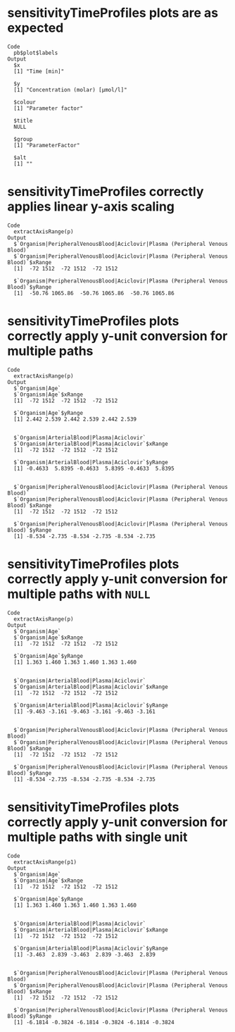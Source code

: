 # sensitivityTimeProfiles plots are as expected

    Code
      pb$plot$labels
    Output
      $x
      [1] "Time [min]"
      
      $y
      [1] "Concentration (molar) [µmol/l]"
      
      $colour
      [1] "Parameter factor"
      
      $title
      NULL
      
      $group
      [1] "ParameterFactor"
      
      $alt
      [1] ""
      

# sensitivityTimeProfiles correctly applies linear y-axis scaling

    Code
      extractAxisRange(p)
    Output
      $`Organism|PeripheralVenousBlood|Aciclovir|Plasma (Peripheral Venous Blood)`
      $`Organism|PeripheralVenousBlood|Aciclovir|Plasma (Peripheral Venous Blood)`$xRange
      [1]  -72 1512  -72 1512  -72 1512
      
      $`Organism|PeripheralVenousBlood|Aciclovir|Plasma (Peripheral Venous Blood)`$yRange
      [1]  -50.76 1065.86  -50.76 1065.86  -50.76 1065.86
      
      

# sensitivityTimeProfiles plots correctly apply y-unit conversion for multiple paths

    Code
      extractAxisRange(p)
    Output
      $`Organism|Age`
      $`Organism|Age`$xRange
      [1]  -72 1512  -72 1512  -72 1512
      
      $`Organism|Age`$yRange
      [1] 2.442 2.539 2.442 2.539 2.442 2.539
      
      
      $`Organism|ArterialBlood|Plasma|Aciclovir`
      $`Organism|ArterialBlood|Plasma|Aciclovir`$xRange
      [1]  -72 1512  -72 1512  -72 1512
      
      $`Organism|ArterialBlood|Plasma|Aciclovir`$yRange
      [1] -0.4633  5.8395 -0.4633  5.8395 -0.4633  5.8395
      
      
      $`Organism|PeripheralVenousBlood|Aciclovir|Plasma (Peripheral Venous Blood)`
      $`Organism|PeripheralVenousBlood|Aciclovir|Plasma (Peripheral Venous Blood)`$xRange
      [1]  -72 1512  -72 1512  -72 1512
      
      $`Organism|PeripheralVenousBlood|Aciclovir|Plasma (Peripheral Venous Blood)`$yRange
      [1] -8.534 -2.735 -8.534 -2.735 -8.534 -2.735
      
      

# sensitivityTimeProfiles plots correctly apply y-unit conversion for multiple paths with `NULL`

    Code
      extractAxisRange(p)
    Output
      $`Organism|Age`
      $`Organism|Age`$xRange
      [1]  -72 1512  -72 1512  -72 1512
      
      $`Organism|Age`$yRange
      [1] 1.363 1.460 1.363 1.460 1.363 1.460
      
      
      $`Organism|ArterialBlood|Plasma|Aciclovir`
      $`Organism|ArterialBlood|Plasma|Aciclovir`$xRange
      [1]  -72 1512  -72 1512  -72 1512
      
      $`Organism|ArterialBlood|Plasma|Aciclovir`$yRange
      [1] -9.463 -3.161 -9.463 -3.161 -9.463 -3.161
      
      
      $`Organism|PeripheralVenousBlood|Aciclovir|Plasma (Peripheral Venous Blood)`
      $`Organism|PeripheralVenousBlood|Aciclovir|Plasma (Peripheral Venous Blood)`$xRange
      [1]  -72 1512  -72 1512  -72 1512
      
      $`Organism|PeripheralVenousBlood|Aciclovir|Plasma (Peripheral Venous Blood)`$yRange
      [1] -8.534 -2.735 -8.534 -2.735 -8.534 -2.735
      
      

# sensitivityTimeProfiles plots correctly apply y-unit conversion for multiple paths with single unit

    Code
      extractAxisRange(p1)
    Output
      $`Organism|Age`
      $`Organism|Age`$xRange
      [1]  -72 1512  -72 1512  -72 1512
      
      $`Organism|Age`$yRange
      [1] 1.363 1.460 1.363 1.460 1.363 1.460
      
      
      $`Organism|ArterialBlood|Plasma|Aciclovir`
      $`Organism|ArterialBlood|Plasma|Aciclovir`$xRange
      [1]  -72 1512  -72 1512  -72 1512
      
      $`Organism|ArterialBlood|Plasma|Aciclovir`$yRange
      [1] -3.463  2.839 -3.463  2.839 -3.463  2.839
      
      
      $`Organism|PeripheralVenousBlood|Aciclovir|Plasma (Peripheral Venous Blood)`
      $`Organism|PeripheralVenousBlood|Aciclovir|Plasma (Peripheral Venous Blood)`$xRange
      [1]  -72 1512  -72 1512  -72 1512
      
      $`Organism|PeripheralVenousBlood|Aciclovir|Plasma (Peripheral Venous Blood)`$yRange
      [1] -6.1814 -0.3824 -6.1814 -0.3824 -6.1814 -0.3824
      
      

